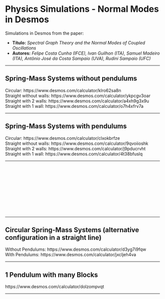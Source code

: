 # Physics Simulations - Normal Modes in Desmos
Simulations in Desmos from the paper:
<ul>
<li><b>Título:</b> <i>Spectral Graph Theory and the Normal Modes of Coupled Oscillations</i></li>
<li><b>Autores:</b> <i>Felipe Costa Cunha (IFCE), Ivan Guilhon (ITA), Samuel Madeiro (ITA), Antônio José da Costa Sampaio (UVA), Rudini Sampaio (UFC)</i></li>
</ul>

<hr>
<H2>Spring-Mass Systems without pendulums</H2>
Circular: https://www.desmos.com/calculator/klro62sa8n <br>
Straight without walls: https://www.desmos.com/calculator/ykpcgv3oar <br>
Straight with 2 walls: https://www.desmos.com/calculator/a4xh9g3x9u <br>
Straight with 1 wall: https://www.desmos.com/calculator/o7h4xfrv7a <br>

<hr>
<H2>Spring-Mass Systems with pendulums</H2>
Circular: https://www.desmos.com/calculator/clxokbrfze <br>
Straight without walls: https://www.desmos.com/calculator/9qvoiioshk <br>
Straight with 2 walls: https://www.desmos.com/calculator/j9pducrvht <br>
Straight with 1 wall: https://www.desmos.com/calculator/4t38bfuslq <br>
<hr>

<br /> <br /> <br /> <br /> <br /> <br /> <br /> <br /> <br /> 
<hr>
<H2>Circular Spring-Mass Systems (alternative configuration in a straight line)</H2>
Without Pendulums: https://www.desmos.com/calculator/d3yg7i9fqw <br>
With Pendulums: https://www.desmos.com/calculator/jxcljeh4va <br>

<hr>
<H2>1 Pendulum with many Blocks</H2>
https://www.desmos.com/calculator/dolzompvqt <br>

<hr>
</BODY></HTML>
